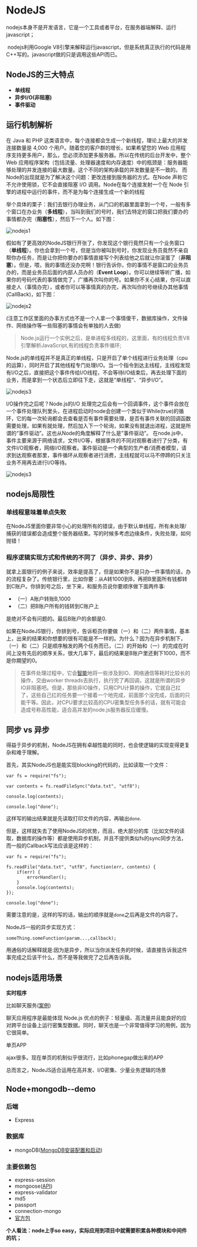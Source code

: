 # NodeJS

​	nodejs本身不是开发语言，它是一个工具或者平台，在服务器端解释、运行javascript；

​	nodejs利用Google V8引擎来解释运行javascript，但是系统真正执行的代码是用C++写的。javascript做的只是调用这些API而已。

## NodeJS的三大特点

- **单线程**
- **异步I/O(非阻塞)**
- **事件驱动**

## 运行机制解析

在 Java 和 PHP 这类语言中，每个连接都会生成一个新线程，理论上最大的并发连接数量是 4,000 个用户。随着您的客户群的增长，如果希望您的 Web 应用程序支持更多用户，那么，您必须添加更多服务器。所以在传统的后台开发中，整个 Web 应用程序架构（包括流量、处理器速度和内存速度）中的瓶颈是：服务器能够处理的并发连接的最大数量。这个不同的架构承载的并发数量是不一致的。 
而Node的出现就是为了解决这个问题：更改连接到服务器的方式。在Node 声称它不允许使用锁，它不会直接阻塞 I/O 调用。Node在每个连接发射一个在 Node 引擎的进程中运行的事件，而不是为每个连接生成一个新的线程

举个具体的栗子：我们去银行办理业务，从门口的机器里面拿到一个号，一般有多个窗口在办业务（**多线程**），当叫到我们的号时，我们去特定的窗口把我们要办的事情都办完（**阻塞性**），然后下一个人。如下图：

![nodejs1](./img/nodejs1.jpg)

假如有了更高效的NodeJS银行开张了，你发现这个银行竟然只有一个业务窗口（**单线程**）。你也会拿到一个号，但是当你被叫到号时，你发现业务员竟然不亲自帮你办任务，而是让你把你要办的事情直接写个列表给他之后就让你滚蛋了（**非阻塞**）。但是，喂，我的事情还没办完啊！银行告诉你，你的事情不是窗口的业务员办的，而是业务员后面的内部人员办的（**Event Loop**）。你可以继续等听广播，如果你的号码代表的事情做完了，广播再次叫你的号。如果你不关心结果，你可以直接走人（事情办完），或者你可以等事情真的办完，再次叫你的号继续办其他事情(CallBack)，如下图：

![nodejs2](./img/nodejs2.jpg)

(注意工作区里面的办事方式也不是一个人拿一个事情傻干，数据库操作，文件操作、网络操作等一些阻塞的事情会有单独的人去做)

> Node.js运行一个实例之后，是单进程多线程的，这里面，有的线程负责V8引擎解析JavaScript,有的线程负责事件循环;

Node.js的单线程并不是真正的单线程，只是开启了单个线程进行业务处理（cpu的运算），同时开启了其他线程专门处理I/O。当一个指令到达主线程，主线程发现有I/O之后，直接把这个事件传给I/O线程，不会等待I/O结束后，再去处理下面的业务，而是拿到一个状态后立即往下走，这就是“单线程”、“异步I/O”。 

![nodejs3](./img/nodejs3.jpg)

I/O操作完之后呢？Node.js的I/O 处理完之后会有一个回调事件，这个事件会放在一个事件处理队列里头，在进程启动时node会创建一个类似于While(true)的循环，它的每一次轮询都会去查看是否有事件需要处理，是否有事件关联的回调函数需要处理，如果有就处理，然后加入下一个轮询，如果没有就退出进程，这就是所谓的“事件驱动”。这也从Node的角度解释了什么是”事件驱动”。 
在node.js中，事件主要来源于网络请求，文件I/O等，根据事件的不同对观察者进行了分类，有文件I/O观察者，网络I/O观察者。事件驱动是一个典型的生产者/消费者模型，请求到达观察者那里，事件循环从观察者进行消费，主线程就可以马不停蹄的只关注业务不用再去进行I/O等待。

![nodejs3](./img/5.png)

## nodejs局限性

### 单线程意味着单点失败

在NodeJS里面你要非常小心的处理所有的错误，由于默认单线程，所有未处理/捕获的错误都会造成整个服务器结束。写的时候多考虑边缘条件，失败处理，如何抛错！

### 程序逻辑实现方式和传统的不同了（异步、异步、异步）

就拿上面银行的例子来说，效率是提高了，但是如果你不是只办一件事情的话，办的流程复杂了。传统银行里，比如你要：从A转1000到B，再把B里面所有钱都转到C账户。你排到号之后，坐下来，和服务员说你要顺序做下面两件事:

- （一）A账户转账B,1000
- （二）把B账户所有的钱转到C账户上

是绝对不会有问题的。最后B账户的余额是0.

如果在NodeJS银行，你排到号，告诉柜员你要做（一）和（二）两件事情，基本上，出来的结果和你想要的很有可能是不一样的。为什么？因为在异步机制下，（一）和（二）只是顺序触发的两个任务而已，（二）的开始和（一）的完成在时间上没有先后的顺序关系，很大几率下，最后的结果是B账户里还剩下1000，而不是你期望的0。

> 在事件处理过程中，它会[智能](http://lib.csdn.net/base/aiplanning)地将一些涉及到IO、网络通信等耗时比较长的操作，交由worker threads去执行，执行完了再回调，这就是所谓的异步IO非阻塞吧。但是，那些非IO操作，只用CPU计算的操作，它就自己扛了，这些自己扛的任务要一个接着一个地完成，前面那个没完成，后面的只能干等。因此，对CPU要求比较高的CPU密集型任务多的话，就有可能会造成号称高性能，适合高并发的node.js服务器反应缓慢。

## 同步 vs 异步

得益于异步的机制，NodeJS在拥有卓越性能的同时，也会使逻辑的实现变得更复杂和难于理解。

首先，其实NodeJS也是能实现blocking的代码的，比如读取一个文件：

```
var fs = require("fs");

var contents = fs.readFileSync("data.txt", "utf8");

console.log(contents);

console.log("done");
```

这样写的输出结果就是先读取打印文件的内容，再输出`done`.

但是，这样就失去了使用NodeJS的优势，而且，绝大部分的库（比如文件的读取，数据库的操作等）都是使用异步机制，并且不提供类似fs的sync同步方法，而一般的Callback写法应该是这样的：

```
var fs = require("fs");

fs.readFile("data.txt", "utf8", function(err, contents) {
    if(err) {
        errorHandler();
    }
    console.log(contents);
});

console.log("done");
```

需要注意的是，这样的写的话，输出的顺序就是`done`之后再是文件的内容了。

NodeJS一般的异步实现方式：

```
someThing.someFunction(param...,callback);
```

用通俗的话解释就是:因为是异步，所以当你派发任务的时候，请直接告诉我这件事完成之后该干什么，而不是等我做完了之后再告诉我。

## nodejs适用场景

**实时程序**

比如聊天服务([案例](https://microzz.com/vue-chat))

聊天应用程序是最能体现 Node.js 优点的例子：轻量级、高流量并且能良好的应对跨平台设备上运行密集型数据。同时，聊天也是一个非常值得学习的用例，因为它很简单。

单页APP

ajax很多。现在单页的机制似乎很流行，比如phonegap做出来的APP

总而言之，NodeJS适合运用在高并发、I/O密集、少量业务逻辑的场景

## Node+mongodb--demo

### 后端

- Express

### 数据库

- mongoDB([MongoDB安装配置和启动](http://note.youdao.com/noteshare?id=ada2052d417d6dec0799ccf380073aee))

### 主要依赖包

- express-session
- mongoose([API](http://cnodejs.org/topic/504b4924e2b84515770103dd))
- express-validator
- md5
- passport
- connection-mongo
- [官方包](http://nodejs.cn/api/events.html)

**个人看法：node上手so easy，实际应用到项目中就需要积累各种模块和中间件的坑；**
